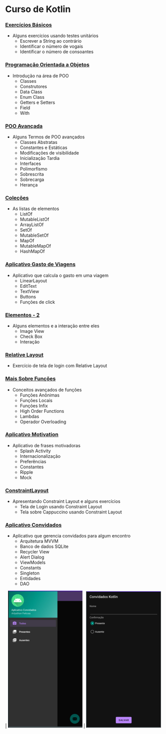# Curso de Kotlin

### [Exercícios Básicos](https://github.com/ArlysthonFeitosa/Kotlin-Course/tree/master/Curso%20Kotlin/ExerciciosBasicos)
* Alguns exercícios usando testes unitários
   * Escrever a String ao contrário
   * Identificar o número de vogais
   * Identificar o número de consoantes 

### [Programação Orientada a Objetos](https://github.com/ArlysthonFeitosa/Kotlin-Course/tree/master/Curso%20Kotlin/orientacaoObjetos)
* Introdução na área de POO
   * Classes
   * Construtores
   * Data Class
   * Enum Class
   * Getters e Setters
   * Field
   * With

### [POO Avançada](https://github.com/ArlysthonFeitosa/Kotlin-Course/tree/master/Curso%20Kotlin/orientacaoObjetosHeranca/src)
  * Alguns Termos de POO avançados
    * Classes Abstratas
    * Constantes e Estáticas
    * Modificações de visibilidade
    * Inicialização Tardia
    * Interfaces
    * Polimorfismo
    * Sobrescrita
    * Sobrecarga
    * Herança

### [Coleções](https://github.com/ArlysthonFeitosa/Kotlin-Course/tree/master/Curso%20Kotlin/Collections)
   * As listas de elementos
      * ListOf
      * MutableListOf
      * ArrayListOf
      * SetOf
      * MutableSetOf
      * MapOf
      * MutableMapOf
      * HashMapOf
      
### [Aplicativo Gasto de Viagens](https://github.com/ArlysthonFeitosa/Kotlin-Course/tree/master/Curso%20Kotlin/GastoViagem)
   * Aplicativo que calcula o gasto em uma viagem
      * LinearLayout
      * EditText 
      * TextView
      * Buttons
      * Funções de click

[](https://github.com/ArlysthonFeitosa/Kotlin-Course/blob/master/Curso%20Kotlin/Imagens%20Readme/AppGastosDaViagem.png)

### [Elementos - 2](https://github.com/ArlysthonFeitosa/Kotlin-Course/tree/master/Curso%20Kotlin/Elementos)
   * Alguns elementos e a interação entre eles
      * Image View
      * Check Box
      * Interação


### [Relative Layout](https://github.com/ArlysthonFeitosa/Kotlin-Course/tree/master/Curso%20Kotlin/RelativeLayout)
   * Exercício de tela de login com Relative Layout

### [Mais Sobre Funções](https://github.com/ArlysthonFeitosa/Kotlin-Course/tree/master/Curso%20Kotlin/MaisFuncoes)
   * Conceitos avançados de funções
      * Funções Anônimas
      * Funções Locais
      * Funções Infix
      * High Order Functions
      * Lambdas
      * Operador Overloading

### [Aplicativo Motivation](https://github.com/ArlysthonFeitosa/Kotlin-Course/tree/master/Curso%20Kotlin/Motivation)
   * Aplicativo de frases motivadoras
      * Splash Activity
      * Internacionalização
      * Preferências
      * Constantes
      * Ripple
      * Mock
      
[](https://github.com/ArlysthonFeitosa/Kotlin-Course/blob/masterCurso%20Kotlin//Imagens%20Readme/MotivationSplash.jpeg)

[](https://github.com/ArlysthonFeitosa/Kotlin-Course/blob/master/Curso%20Kotlin/Imagens%20Readme/MotivationMain.jpeg)

### [ConstraintLayout](https://github.com/ArlysthonFeitosa/Kotlin-Course/tree/master/Curso%20Kotlin/ConstraintLayout)
   * Apresentando Constraint Layout e alguns exercícios
      * Tela de Login usando Constraint Layout
      * Tela sobre Cappuccino usando Constraint Layout
      
[](https://github.com/ArlysthonFeitosa/Kotlin-Course/blob/master/Curso%20Kotlin/Imagens%20Readme/Coffe.jpg)

### [Aplicativo Convidados](https://github.com/ArlysthonFeitosa/Kotlin-Course/tree/master/Curso%20Kotlin/Convidados)
   * Aplicativo que gerencia convidados para algum encontro
      * Arquitetura MVVM
      * Banco de dados SQLite
      * Recycler View
      * Alert Dialog
      * ViewModels
      * Constants
      * Singleton
      * Entidades
      * DAO
 
[](https://github.com/ArlysthonFeitosa/Kotlin-Course/blob/master/Curso%20Kotlin/Imagens%20Readme/Convidados1.PNG) | ![](https://github.com/ArlysthonFeitosa/Kotlin-Course/blob/master/Curso%20Kotlin/Imagens%20Readme/Convidados2.PNG) | ![](https://github.com/ArlysthonFeitosa/Kotlin-Course/blob/master/Curso%20Kotlin/Imagens%20Readme/Convidados3.PNG)
